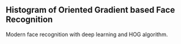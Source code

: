 ## Histogram of Oriented Gradient based Face Recognition

Modern face recognition with deep learning and HOG algorithm.  
